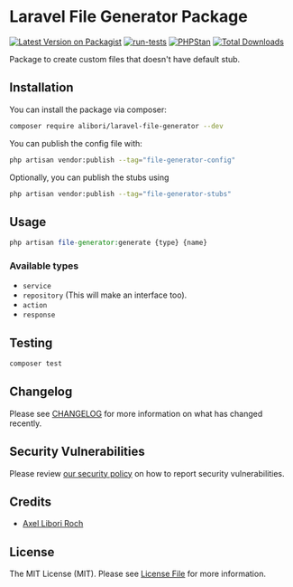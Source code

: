 # Laravel File Generator Package

[![Latest Version on Packagist](https://img.shields.io/packagist/v/alibori/laravel-file-generator.svg?style=flat-square)](https://packagist.org/packages/alibori/laravel-file-generator)
[![run-tests](https://github.com/alibori/laravel-file-generator/actions/workflows/run-tests.yml/badge.svg)](https://github.com/alibori/laravel-file-generator/actions/workflows/run-tests.yml)
[![PHPStan](https://github.com/alibori/laravel-file-generator/actions/workflows/phpstan.yml/badge.svg)](https://github.com/alibori/laravel-file-generator/actions/workflows/phpstan.yml)
[![Total Downloads](https://img.shields.io/packagist/dt/alibori/laravel-file-generator.svg?style=flat-square)](https://packagist.org/packages/alibori/laravel-file-generator)

Package to create custom files that doesn't have default stub.

## Installation

You can install the package via composer:

```bash
composer require alibori/laravel-file-generator --dev
```

You can publish the config file with:

```bash
php artisan vendor:publish --tag="file-generator-config"
```

Optionally, you can publish the stubs using

```bash
php artisan vendor:publish --tag="file-generator-stubs"
```

## Usage

```php
php artisan file-generator:generate {type} {name}
```

### Available types

- `service`
- `repository` (This will make an interface too).
- `action`
- `response`

## Testing

```bash
composer test
```

## Changelog

Please see [CHANGELOG](CHANGELOG.md) for more information on what has changed recently.

## Security Vulnerabilities

Please review [our security policy](../../security/policy) on how to report security vulnerabilities.

## Credits

- [Axel Libori Roch](https://github.com/alibori)

## License

The MIT License (MIT). Please see [License File](LICENSE.md) for more information.
